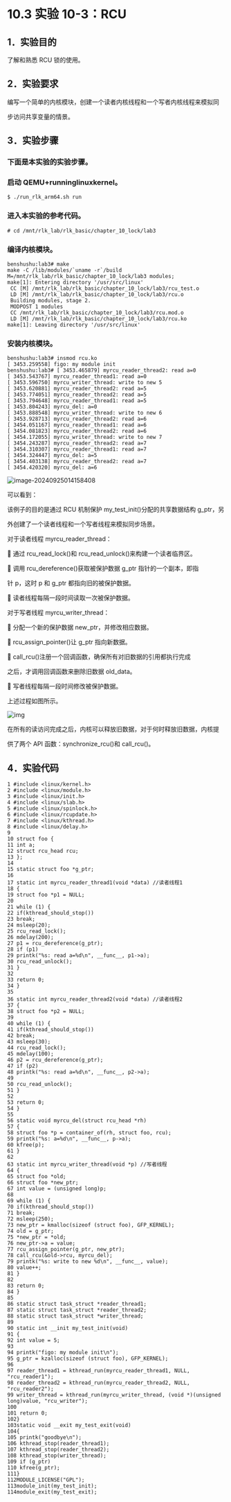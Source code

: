 # 10.3 实验 10-3：RCU

## 1．实验目的

了解和熟悉 RCU 锁的使用。

## 2．实验要求

编写一个简单的内核模块，创建一个读者内核线程和一个写者内核线程来模拟同

步访问共享变量的情景。

## 3．实验步骤

### 下面是本实验的实验步骤。

### 启动 QEMU+runninglinuxkernel。

```
$ ./run_rlk_arm64.sh run
```



### 进入本实验的参考代码。

```
# cd /mnt/rlk_lab/rlk_basic/chapter_10_lock/lab3
```



### 编译内核模块。

```
benshushu:lab3# make
make -C /lib/modules/`uname -r`/build 
M=/mnt/rlk_lab/rlk_basic/chapter_10_lock/lab3 modules;
make[1]: Entering directory '/usr/src/linux'
 CC [M] /mnt/rlk_lab/rlk_basic/chapter_10_lock/lab3/rcu_test.o
 LD [M] /mnt/rlk_lab/rlk_basic/chapter_10_lock/lab3/rcu.o
 Building modules, stage 2.
 MODPOST 1 modules
 CC /mnt/rlk_lab/rlk_basic/chapter_10_lock/lab3/rcu.mod.o
 LD [M] /mnt/rlk_lab/rlk_basic/chapter_10_lock/lab3/rcu.ko
make[1]: Leaving directory '/usr/src/linux'
```

### 安装内核模块。

```
benshushu:lab3# insmod rcu.ko 
[ 3453.259558] figo: my module init
benshushu:lab3# [ 3453.465879] myrcu_reader_thread2: read a=0
[ 3453.543767] myrcu_reader_thread1: read a=0
[ 3453.596750] myrcu_writer_thread: write to new 5
[ 3453.620881] myrcu_reader_thread2: read a=5
[ 3453.774051] myrcu_reader_thread2: read a=5
[ 3453.794648] myrcu_reader_thread1: read a=5
[ 3453.804243] myrcu_del: a=0
[ 3453.888548] myrcu_writer_thread: write to new 6
[ 3453.928713] myrcu_reader_thread2: read a=6
[ 3454.051167] myrcu_reader_thread1: read a=6
[ 3454.081823] myrcu_reader_thread2: read a=6
[ 3454.172055] myrcu_writer_thread: write to new 7
[ 3454.243287] myrcu_reader_thread2: read a=7
[ 3454.310307] myrcu_reader_thread1: read a=7
[ 3454.324447] myrcu_del: a=5
[ 3454.403138] myrcu_reader_thread2: read a=7
[ 3454.420320] myrcu_del: a=6
```

![image-20240925014158408](image/image-20240925014158408.png)

可以看到：

该例子的目的是通过 RCU 机制保护 my_test_init()分配的共享数据结构 g_ptr，另

外创建了一个读者线程和一个写者线程来模拟同步场景。

对于读者线程 myrcu_reader_thread：

 通过 rcu_read_lock()和 rcu_read_unlock()来构建一个读者临界区。

 调用 rcu_dereference()获取被保护数据 g_ptr 指针的一个副本，即指

针 p，这时 p 和 g_ptr 都指向旧的被保护数据。

 读者线程每隔一段时间读取一次被保护数据。

对于写者线程 myrcu_writer_thread：

 分配一个新的保护数据 new_ptr，并修改相应数据。

 rcu_assign_pointer()让 g_ptr 指向新数据。

 call_rcu()注册一个回调函数，确保所有对旧数据的引用都执行完成

之后，才调用回调函数来删除旧数据 old_data。

 写者线程每隔一段时间修改被保护数据。

上述过程如图所示。

![img](image/QQ_1727199736322.png)

在所有的读访问完成之后，内核可以释放旧数据，对于何时释放旧数据，内核提

供了两个 API 函数：synchronize_rcu()和 call_rcu()。

## 4．实验代码

```
1 #include <linux/kernel.h>
2 #include <linux/module.h>
3 #include <linux/init.h>
4 #include <linux/slab.h>
5 #include <linux/spinlock.h>
6 #include <linux/rcupdate.h>
7 #include <linux/kthread.h>
8 #include <linux/delay.h>
9 
10 struct foo {
11 int a;
12 struct rcu_head rcu;
13 };
14 
15 static struct foo *g_ptr;
16 
17 static int myrcu_reader_thread1(void *data) //读者线程1
18 {
19 struct foo *p1 = NULL;
20 
21 while (1) {
22 if(kthread_should_stop())
23 break;
24 msleep(20);
25 rcu_read_lock();
26 mdelay(200);
27 p1 = rcu_dereference(g_ptr);
28 if (p1)
29 printk("%s: read a=%d\n", __func__, p1->a);
30 rcu_read_unlock();
31 }
32 
33 return 0;
34 }
35 
36 static int myrcu_reader_thread2(void *data) //读者线程2
37 {
38 struct foo *p2 = NULL;
39 
40 while (1) {
41 if(kthread_should_stop())
42 break;
43 msleep(30);
44 rcu_read_lock();
45 mdelay(100);
46 p2 = rcu_dereference(g_ptr);
47 if (p2)
48 printk("%s: read a=%d\n", __func__, p2->a);
49 
50 rcu_read_unlock();
51 }
52 
53 return 0;
54 }
55 
56 static void myrcu_del(struct rcu_head *rh)
57 {
58 struct foo *p = container_of(rh, struct foo, rcu);
59 printk("%s: a=%d\n", __func__, p->a);
60 kfree(p);
61 }
62 
63 static int myrcu_writer_thread(void *p) //写者线程
64 {
65 struct foo *old;
66 struct foo *new_ptr;
67 int value = (unsigned long)p;
68 
69 while (1) {
70 if(kthread_should_stop())
71 break;
72 msleep(250);
73 new_ptr = kmalloc(sizeof (struct foo), GFP_KERNEL);
74 old = g_ptr;
75 *new_ptr = *old;
76 new_ptr->a = value;
77 rcu_assign_pointer(g_ptr, new_ptr);
78 call_rcu(&old->rcu, myrcu_del);
79 printk("%s: write to new %d\n", __func__, value);
80 value++;
81 }
82 
83 return 0;
84 }
85 
86 static struct task_struct *reader_thread1;
87 static struct task_struct *reader_thread2;
88 static struct task_struct *writer_thread;
89 
90 static int __init my_test_init(void)
91 {
92 int value = 5;
93 
94 printk("figo: my module init\n");
95 g_ptr = kzalloc(sizeof (struct foo), GFP_KERNEL);
96 
97 reader_thread1 = kthread_run(myrcu_reader_thread1, NULL,
"rcu_reader1");
98 reader_thread2 = kthread_run(myrcu_reader_thread2, NULL, 
"rcu_reader2");
99 writer_thread = kthread_run(myrcu_writer_thread, (void *)(unsigned 
long)value, "rcu_writer");
100
101 return 0;
102}
103static void __exit my_test_exit(void)
104{
105 printk("goodbye\n");
106 kthread_stop(reader_thread1);
107 kthread_stop(reader_thread2);
108 kthread_stop(writer_thread);
109 if (g_ptr)
110 kfree(g_ptr);
111}
112MODULE_LICENSE("GPL");
113module_init(my_test_init);
114module_exit(my_test_exit);
```

